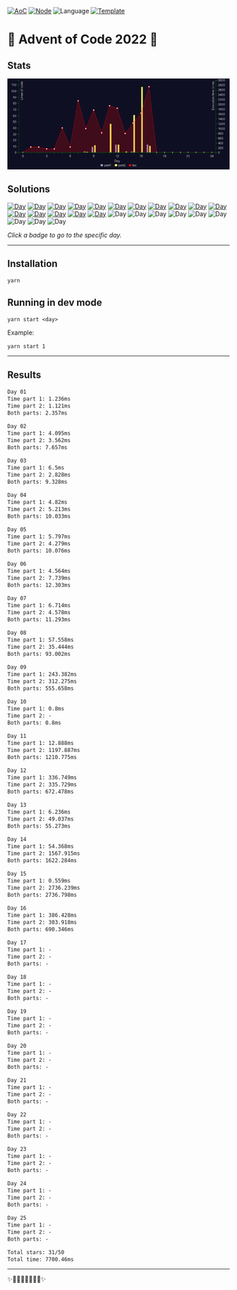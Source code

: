 <!-- Entries between SOLUTIONS and RESULTS tags are auto-generated -->

[![AoC](https://badgen.net/badge/AoC/2022/blue)](https://adventofcode.com/2022)
[![Node](https://badgen.net/badge/Node/v16.13.0+/blue)](https://nodejs.org/en/download/)
![Language](https://badgen.net/badge/Language/TypeScript/blue)
[![Template](https://badgen.net/badge/Template/aocrunner/blue)](https://github.com/caderek/aocrunner)

# 🎄 Advent of Code 2022 🎄


## Stats

![Stats](chart.png?raw=true)

## Solutions

<!--SOLUTIONS-->

[![Day](https://badgen.net/badge/01/%E2%98%85%E2%98%85/green)](src/day01)
[![Day](https://badgen.net/badge/02/%E2%98%85%E2%98%85/green)](src/day02)
[![Day](https://badgen.net/badge/03/%E2%98%85%E2%98%85/green)](src/day03)
[![Day](https://badgen.net/badge/04/%E2%98%85%E2%98%85/green)](src/day04)
[![Day](https://badgen.net/badge/05/%E2%98%85%E2%98%85/green)](src/day05)
[![Day](https://badgen.net/badge/06/%E2%98%85%E2%98%85/green)](src/day06)
[![Day](https://badgen.net/badge/07/%E2%98%85%E2%98%85/green)](src/day07)
[![Day](https://badgen.net/badge/08/%E2%98%85%E2%98%85/green)](src/day08)
[![Day](https://badgen.net/badge/09/%E2%98%85%E2%98%85/green)](src/day09)
[![Day](https://badgen.net/badge/10/%E2%98%85%E2%98%86/yellow)](src/day10)
[![Day](https://badgen.net/badge/11/%E2%98%85%E2%98%85/green)](src/day11)
[![Day](https://badgen.net/badge/12/%E2%98%85%E2%98%85/green)](src/day12)
[![Day](https://badgen.net/badge/13/%E2%98%85%E2%98%85/green)](src/day13)
[![Day](https://badgen.net/badge/14/%E2%98%85%E2%98%85/green)](src/day14)
[![Day](https://badgen.net/badge/15/%E2%98%85%E2%98%85/green)](src/day15)
[![Day](https://badgen.net/badge/16/%E2%98%85%E2%98%85/green)](src/day16)
![Day](https://badgen.net/badge/17/%E2%98%86%E2%98%86/gray)
![Day](https://badgen.net/badge/18/%E2%98%86%E2%98%86/gray)
![Day](https://badgen.net/badge/19/%E2%98%86%E2%98%86/gray)
![Day](https://badgen.net/badge/20/%E2%98%86%E2%98%86/gray)
![Day](https://badgen.net/badge/21/%E2%98%86%E2%98%86/gray)
![Day](https://badgen.net/badge/22/%E2%98%86%E2%98%86/gray)
![Day](https://badgen.net/badge/23/%E2%98%86%E2%98%86/gray)
![Day](https://badgen.net/badge/24/%E2%98%86%E2%98%86/gray)
![Day](https://badgen.net/badge/25/%E2%98%86%E2%98%86/gray)

<!--/SOLUTIONS-->

_Click a badge to go to the specific day._

---

## Installation

```
yarn
```

## Running in dev mode

```
yarn start <day>
```

Example:

```
yarn start 1
```

---

## Results

<!--RESULTS-->

```
Day 01
Time part 1: 1.236ms
Time part 2: 1.121ms
Both parts: 2.357ms
```

```
Day 02
Time part 1: 4.095ms
Time part 2: 3.562ms
Both parts: 7.657ms
```

```
Day 03
Time part 1: 6.5ms
Time part 2: 2.828ms
Both parts: 9.328ms
```

```
Day 04
Time part 1: 4.82ms
Time part 2: 5.213ms
Both parts: 10.033ms
```

```
Day 05
Time part 1: 5.797ms
Time part 2: 4.279ms
Both parts: 10.076ms
```

```
Day 06
Time part 1: 4.564ms
Time part 2: 7.739ms
Both parts: 12.303ms
```

```
Day 07
Time part 1: 6.714ms
Time part 2: 4.578ms
Both parts: 11.293ms
```

```
Day 08
Time part 1: 57.558ms
Time part 2: 35.444ms
Both parts: 93.002ms
```

```
Day 09
Time part 1: 243.382ms
Time part 2: 312.275ms
Both parts: 555.658ms
```

```
Day 10
Time part 1: 0.8ms
Time part 2: -
Both parts: 0.8ms
```

```
Day 11
Time part 1: 12.888ms
Time part 2: 1197.887ms
Both parts: 1210.775ms
```

```
Day 12
Time part 1: 336.749ms
Time part 2: 335.729ms
Both parts: 672.478ms
```

```
Day 13
Time part 1: 6.236ms
Time part 2: 49.037ms
Both parts: 55.273ms
```

```
Day 14
Time part 1: 54.368ms
Time part 2: 1567.915ms
Both parts: 1622.284ms
```

```
Day 15
Time part 1: 0.559ms
Time part 2: 2736.239ms
Both parts: 2736.798ms
```

```
Day 16
Time part 1: 386.428ms
Time part 2: 303.918ms
Both parts: 690.346ms
```

```
Day 17
Time part 1: -
Time part 2: -
Both parts: -
```

```
Day 18
Time part 1: -
Time part 2: -
Both parts: -
```

```
Day 19
Time part 1: -
Time part 2: -
Both parts: -
```

```
Day 20
Time part 1: -
Time part 2: -
Both parts: -
```

```
Day 21
Time part 1: -
Time part 2: -
Both parts: -
```

```
Day 22
Time part 1: -
Time part 2: -
Both parts: -
```

```
Day 23
Time part 1: -
Time part 2: -
Both parts: -
```

```
Day 24
Time part 1: -
Time part 2: -
Both parts: -
```

```
Day 25
Time part 1: -
Time part 2: -
Both parts: -
```

```
Total stars: 31/50
Total time: 7700.46ms
```

<!--/RESULTS-->

---

✨🎄🎁🎄🎅🎄🎁🎄✨
